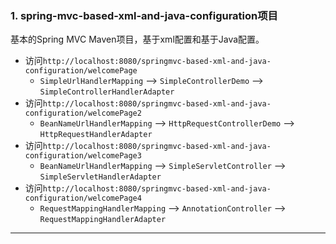 ### 1. spring-mvc-based-xml-and-java-configuration项目

基本的Spring MVC Maven项目，基于xml配置和基于Java配置。

- 访问`http://localhost:8080/springmvc-based-xml-and-java-configuration/welcomePage`
    - `SimpleUrlHandlerMapping` --> `SimpleControllerDemo` --> `SimpleControllerHandlerAdapter`
- 访问`http://localhost:8080/springmvc-based-xml-and-java-configuration/welcomePage2`
    - `BeanNameUrlHandlerMapping` --> `HttpRequestControllerDemo` --> `HttpRequestHandlerAdapter`
- 访问`http://localhost:8080/springmvc-based-xml-and-java-configuration/welcomePage3`
    - `BeanNameUrlHandlerMapping` --> `SimpleServletController` --> `SimpleServletHandlerAdapter`
- 访问`http://localhost:8080/springmvc-based-xml-and-java-configuration/welcomePage4`
    - `RequestMappingHandlerMapping` --> `AnnotationController` --> `RequestMappingHandlerAdapter`

---
